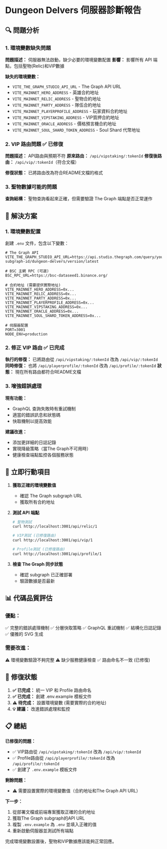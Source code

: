 # Dungeon Delvers 伺服器診斷報告

## 🔍 問題分析

### 1. 環境變數缺失問題
**問題描述：** 伺服器無法啟動，缺少必要的環境變數配置
**影響：** 影響所有 API 端點，包括聖物(Relic)和VIP數據

**缺失的環境變數：**
- `VITE_THE_GRAPH_STUDIO_API_URL` - The Graph API URL
- `VITE_MAINNET_HERO_ADDRESS` - 英雄合約地址
- `VITE_MAINNET_RELIC_ADDRESS` - 聖物合約地址
- `VITE_MAINNET_PARTY_ADDRESS` - 隊伍合約地址
- `VITE_MAINNET_PLAYERPROFILE_ADDRESS` - 玩家資料合約地址
- `VITE_MAINNET_VIPSTAKING_ADDRESS` - VIP質押合約地址
- `VITE_MAINNET_ORACLE_ADDRESS` - 價格預言機合約地址
- `VITE_MAINNET_SOUL_SHARD_TOKEN_ADDRESS` - Soul Shard 代幣地址

### 2. VIP 路由問題 ✅ 已修復
**問題描述：** API路由與預期不符
**原來路由：** `/api/vipstaking/:tokenId`
**修復後路由：** `/api/vip/:tokenId`（符合文檔）

**修復狀態：** 已將路由改為符合README文檔的格式

### 3. 聖物數據可能的問題
**查詢結構：** 聖物查詢看起來正確，但需要驗證 The Graph 端點是否正常運作

## 🔧 解決方案

### 1. 環境變數配置
創建 `.env` 文件，包含以下變數：

```env
# The Graph API
VITE_THE_GRAPH_STUDIO_API_URL=https://api.studio.thegraph.com/query/your-subgraph-id/dungeon-delvers/version/latest

# BSC 主網 RPC (可選)
BSC_RPC_URL=https://bsc-dataseed1.binance.org/

# 合約地址 (需要提供實際地址)
VITE_MAINNET_HERO_ADDRESS=0x...
VITE_MAINNET_RELIC_ADDRESS=0x...
VITE_MAINNET_PARTY_ADDRESS=0x...
VITE_MAINNET_PLAYERPROFILE_ADDRESS=0x...
VITE_MAINNET_VIPSTAKING_ADDRESS=0x...
VITE_MAINNET_ORACLE_ADDRESS=0x...
VITE_MAINNET_SOUL_SHARD_TOKEN_ADDRESS=0x...

# 伺服器配置
PORT=3001
NODE_ENV=production
```

### 2. 修正 VIP 路由 ✅ 已完成
**執行的修復：** 已將路由從 `/api/vipstaking/:tokenId` 改為 `/api/vip/:tokenId`
**同時修復：** 也將 `/api/playerprofile/:tokenId` 改為 `/api/profile/:tokenId`
**狀態：** 現在所有路由都符合README文檔

### 3. 增強錯誤處理
**現有功能：**
- GraphQL 查詢失敗時有重試機制
- 適當的錯誤訊息和狀態碼
- 快取機制以提高效能

**建議改進：**
- 添加更詳細的日誌記錄
- 實現降級策略（當The Graph不可用時）
- 健康檢查端點監控各個服務狀態

## 🚀 立即行動項目

1. **獲取正確的環境變數值**
   - 確認 The Graph subgraph URL
   - 獲取所有合約地址

2. **測試 API 端點**
   ```bash
   # 聖物測試
   curl http://localhost:3001/api/relic/1
   
   # VIP測試 (已修復路由)
   curl http://localhost:3001/api/vip/1
   
   # Profile測試 (已修復路由)
   curl http://localhost:3001/api/profile/1
   ```

3. **檢查 The Graph 同步狀態**
   - 確認 subgraph 已正確部署
   - 驗證數據是否最新

## 📊 代碼品質評估

### 優點：
✅ 完整的錯誤處理機制
✅ 分層快取策略
✅ GraphQL 重試機制
✅ 結構化日誌記錄
✅ 優雅的 SVG 生成

### 需要改進：
⚠️ 環境變數驗證不夠完整
⚠️ 缺少服務健康檢查
✅ 路由命名不一致 (已修復)

## 🎯 修復狀態

1. **✅ 已完成：** 統一 VIP 和 Profile 路由命名
2. **✅ 已完成：** 創建 .env.example 模板文件
3. **⚠️ 待完成：** 設置環境變數 (需要實際的合約地址)
4. **💡 建議：** 改進錯誤處理和監控

## 📋 總結

**已修復的問題：**
- ✅ VIP路由從 `/api/vipstaking/:tokenId` 改為 `/api/vip/:tokenId`
- ✅ Profile路由從 `/api/playerprofile/:tokenId` 改為 `/api/profile/:tokenId`
- ✅ 創建了 `.env.example` 模板文件

**剩餘問題：**
- ⚠️ 需要設置實際的環境變數值（合約地址和The Graph API URL）

**下一步：**
1. 從部署文檔或前端專案獲取正確的合約地址
2. 獲取The Graph subgraph的API URL
3. 複製 `.env.example` 為 `.env` 並填入正確的值
4. 重新啟動伺服器並測試所有端點

完成環境變數設置後，聖物和VIP數據應該能夠正常回應。